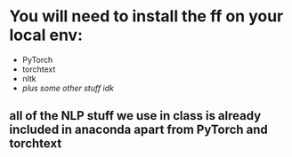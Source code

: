 # You will need to install the ff on your local env:
- PyTorch
- torchtext
- nltk
- *plus some other stuff idk*

## all of the NLP stuff we use in class is already included in anaconda apart from PyTorch and torchtext
